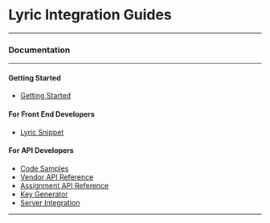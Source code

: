 # Lyric Integration Guides

<hr/>
<h3>Documentation</h3>
<hr/>
<div class=row>

<div class="col-sm-4">

#### Getting Started

* [Getting Started](!Getting_Started)

</div>

<div class="col-sm-4">

#### For Front End Developers

* [Lyric Snippet](!Lyric_Snippet)

</div>
<div class="col-sm-4">

#### For API Developers
* [Code Samples](!Code_Samples)
* [Vendor API Reference](http://18.207.204.223:8080/#/documentation/API_Description)
* [Assignment API Reference](/secure/assignments-api/)
* [Key Generator](/secure/settings/#/settings)
* [Server Integration](!Server_Integration)

</div>

</div>

<div class="clear"></div>
<hr/>